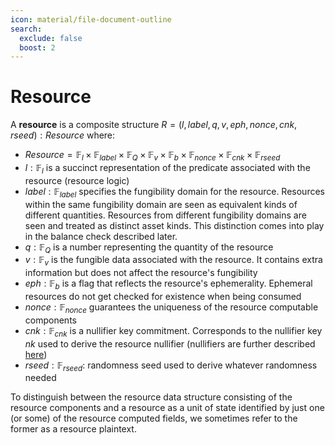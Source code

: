 ```yaml
---
icon: material/file-document-outline
search:
  exclude: false
  boost: 2
---
```


# Resource

A **resource** is a composite structure $R = (l, label, q, v, eph, nonce, cnk, rseed): Resource$ where:

- $Resource = \mathbb{F}_{l} \times \mathbb{F}_{label} \times \mathbb{F}_Q \times \mathbb{F}_{v} \times \mathbb{F}_b \times \mathbb{F}_{nonce} \times  \mathbb{F}_{cnk} \times \mathbb{F}_{rseed}$
- $l: \mathbb{F}_{l}$ is a succinct representation of the predicate associated with the resource (resource logic)
- $label: \mathbb{F}_{label}$ specifies the fungibility domain for the resource. Resources within the same fungibility domain are seen as equivalent kinds of different quantities. Resources from different fungibility domains are seen and treated as distinct asset kinds. This distinction comes into play in the balance check described later.
- $q: \mathbb{F}_Q$ is a number representing the quantity of the resource
- $v: \mathbb{F}_{v}$ is the fungible data associated with the resource. It contains extra information but does not affect the resource's fungibility
- $eph: \mathbb{F}_b$ is a flag that reflects the resource's ephemerality. Ephemeral resources do not get checked for existence when being consumed
- $nonce: \mathbb{F}_{nonce}$ guarantees the uniqueness of the resource computable components
- $cnk: \mathbb{F}_{cnk}$ is a nullifier key commitment. Corresponds to the nullifier key $nk$ used to derive the resource nullifier (nullifiers are further described [here](./computable_components/nullifier.md))
- $rseed: \mathbb{F}_{rseed}$: randomness seed used to derive whatever randomness needed

To distinguish between the resource data structure consisting of the resource components and a resource as a unit of state identified by just one (or some) of the resource computed fields, we sometimes refer to the former as a resource plaintext.